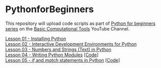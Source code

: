 # PythonforBeginners
This repository will upload code scripts as part of [Python for beginners series](https://www.youtube.com/playlist?list=PLbFAVI7hKVxWSkbmWANJ0QVZCU0G_hxpc) on the [Basic Computational Tools](https://www.youtube.com/@basiccomputationaltools) YouTube Channel.

[Lesson 01 - Installing Python](https://youtu.be/DXi4dZTkrzU)\
[Lesson 02 - Interactive Development Environments for Python](https://youtu.be/pnh8v_tgTnM)\
[Lesson 03 - Numbers and Strings (Text) in Python](https://youtu.be/DXi4dZTkrzU)\
[Lesson 04 - Writing Python Modules](https://youtu.be/McY7pQKHU2I) [[Code](lesson04)]\
[Lesson 05 - *if* and *match* statements in Python](https://youtu.be/McY7pQKHU2I) [[Code](lesson05)]
